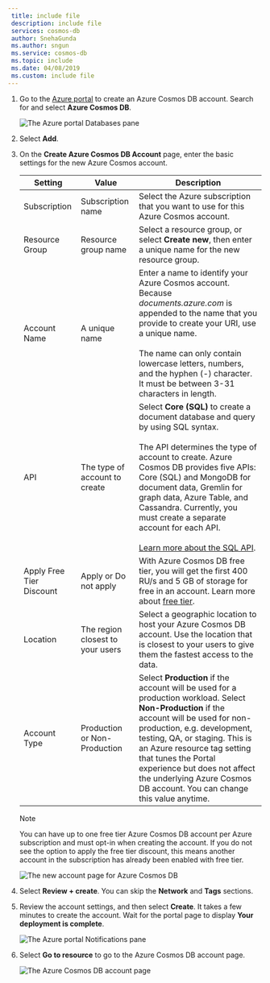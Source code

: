 ```yaml
---
 title: include file
 description: include file
 services: cosmos-db
 author: SnehaGunda
 ms.author: sngun
 ms.service: cosmos-db
 ms.topic: include
 ms.date: 04/08/2019
 ms.custom: include file
---
```


1. Go to the [Azure portal](https://portal.azure.com/) to create an Azure Cosmos DB account. Search for and select **Azure Cosmos DB**.

   ![The Azure portal Databases pane](./media/cosmos-db-create-dbaccount/create-nosql-db-databases-json-tutorial-1.png)

1. Select **Add**.
1. On the **Create Azure Cosmos DB Account** page, enter the basic settings for the new Azure Cosmos account. 

    |Setting|Value|Description |
    |---|---|---|
    |Subscription|Subscription name|Select the Azure subscription that you want to use for this Azure Cosmos account. |
    |Resource Group|Resource group name|Select a resource group, or select **Create new**, then enter a unique name for the new resource group. |
    |Account Name|A unique name|Enter a name to identify your Azure Cosmos account. Because *documents.azure.com* is appended to the name that you provide to create your URI, use a unique name.<br><br>The name can only contain lowercase letters, numbers, and the hyphen (-) character. It must be between 3-31 characters in length.|
    |API|The type of account to create|Select **Core (SQL)** to create a document database and query by using SQL syntax. <br><br>The API determines the type of account to create. Azure Cosmos DB provides five APIs: Core (SQL) and MongoDB for document data, Gremlin for graph data, Azure Table, and Cassandra. Currently, you must create a separate account for each API. <br><br>[Learn more about the SQL API](../articles/cosmos-db/documentdb-introduction.md).|
    |Apply Free Tier Discount|Apply or Do not apply|With Azure Cosmos DB free tier, you will get the first 400 RU/s and 5 GB of storage for free in an account. Learn more about [free tier](https://azure.microsoft.com/pricing/details/cosmos-db/).|
    |Location|The region closest to your users|Select a geographic location to host your Azure Cosmos DB account. Use the location that is closest to your users to give them the fastest access to the data.|
    |Account Type|Production or Non-Production|Select **Production** if the account will be used for a production workload. Select **Non-Production** if the account will be used for non-production, e.g. development, testing, QA, or staging. This is an Azure resource tag setting that tunes the Portal experience but does not affect the underlying Azure Cosmos DB account. You can change this value anytime.|

    > [!NOTE]
    > You can have up to one free tier Azure Cosmos DB account per Azure subscription and must opt-in when creating the account. If you do not see the option to apply the free tier discount, this means another account in the subscription has already been enabled with free tier.
   
   ![The new account page for Azure Cosmos DB](./media/cosmos-db-create-dbaccount/azure-cosmos-db-create-new-account-detail.png)

1. Select **Review + create**. You can skip the **Network** and **Tags** sections.

1. Review the account settings, and then select **Create**. It takes a few minutes to create the account. Wait for the portal page to display **Your deployment is complete**. 

    ![The Azure portal Notifications pane](./media/cosmos-db-create-dbaccount/azure-cosmos-db-account-created.png)

1. Select **Go to resource** to go to the Azure Cosmos DB account page. 

    ![The Azure Cosmos DB account page](./media/cosmos-db-create-dbaccount/azure-cosmos-db-account-created-2.png)
